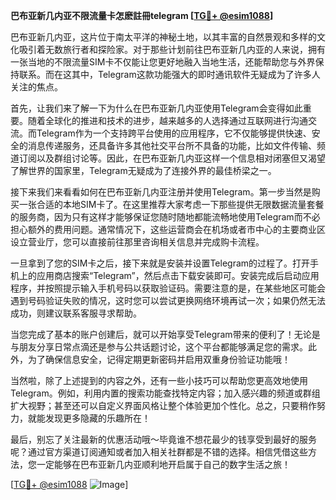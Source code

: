 **巴布亚新几内亚不限流量卡怎麽註冊telegram [[TG💪+ @esim1088](https://t.me/s/esim1088)]**

巴布亚新几内亚，这片位于南太平洋的神秘土地，以其丰富的自然景观和多样的文化吸引着无数旅行者和探险家。对于那些计划前往巴布亚新几内亚的人来说，拥有一张当地的不限流量SIM卡不仅能让您更好地融入当地生活，还能帮助您与外界保持联系。而在这其中，Telegram这款功能强大的即时通讯软件无疑成为了许多人关注的焦点。

首先，让我们来了解一下为什么在巴布亚新几内亚使用Telegram会变得如此重要。随着全球化的推进和技术的进步，越来越多的人选择通过互联网进行沟通交流。而Telegram作为一个支持跨平台使用的应用程序，它不仅能够提供快速、安全的消息传递服务，还具备许多其他社交平台所不具备的功能，比如文件传输、频道订阅以及群组讨论等。因此，在巴布亚新几内亚这样一个信息相对闭塞但又渴望了解世界的国家里，Telegram无疑成为了连接外界的最佳桥梁之一。

接下来我们来看看如何在巴布亚新几内亚注册并使用Telegram。第一步当然是购买一张合适的本地SIM卡了。在这里推荐大家考虑一下那些提供无限数据流量套餐的服务商，因为只有这样才能够保证您随时随地都能流畅地使用Telegram而不必担心额外的费用问题。通常情况下，这些运营商会在机场或者市中心的主要商业区设立营业厅，您可以直接前往那里咨询相关信息并完成购卡流程。

一旦拿到了您的SIM卡之后，接下来就是安装并设置Telegram的过程了。打开手机上的应用商店搜索“Telegram”，然后点击下载安装即可。安装完成后启动应用程序，并按照提示输入手机号码以获取验证码。需要注意的是，在某些地区可能会遇到号码验证失败的情况，这时您可以尝试更换网络环境再试一次；如果仍然无法成功，则建议联系客服寻求帮助。

当您完成了基本的账户创建后，就可以开始享受Telegram带来的便利了！无论是与朋友分享日常点滴还是参与公共话题讨论，这个平台都能够满足您的需求。此外，为了确保信息安全，记得定期更新密码并启用双重身份验证功能哦！

当然啦，除了上述提到的内容之外，还有一些小技巧可以帮助您更高效地使用Telegram。例如，利用内置的搜索功能查找特定内容；加入感兴趣的频道或群组扩大视野；甚至还可以自定义界面风格让整个体验更加个性化。总之，只要稍作努力，就能发现更多隐藏的乐趣所在！

最后，别忘了关注最新的优惠活动哦～毕竟谁不想花最少的钱享受到最好的服务呢？通过官方渠道订阅通知或者加入相关社群都是不错的选择。相信凭借这些方法，您一定能够在巴布亚新几内亚顺利地开启属于自己的数字生活之旅！

[[TG💪+ @esim1088](https://t.me/s/esim1088) ![Image](https://i.postimg.cc/4NQfJmqS/Snipaste-2025-05-13-00-14-12.png)]